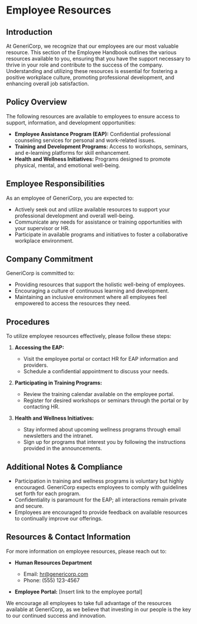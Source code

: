 # **Employee Resources**

## **Introduction**
At GeneriCorp, we recognize that our employees are our most valuable resource. This section of the Employee Handbook outlines the various resources available to you, ensuring that you have the support necessary to thrive in your role and contribute to the success of the company. Understanding and utilizing these resources is essential for fostering a positive workplace culture, promoting professional development, and enhancing overall job satisfaction.

## **Policy Overview**
The following resources are available to employees to ensure access to support, information, and development opportunities:

- **Employee Assistance Program (EAP):** Confidential professional counseling services for personal and work-related issues.
- **Training and Development Programs:** Access to workshops, seminars, and e-learning platforms for skill enhancement.
- **Health and Wellness Initiatives:** Programs designed to promote physical, mental, and emotional well-being.

## **Employee Responsibilities**
As an employee of GeneriCorp, you are expected to:

- Actively seek out and utilize available resources to support your professional development and overall well-being.
- Communicate any needs for assistance or training opportunities with your supervisor or HR.
- Participate in available programs and initiatives to foster a collaborative workplace environment.

## **Company Commitment**
GeneriCorp is committed to:

- Providing resources that support the holistic well-being of employees.
- Encouraging a culture of continuous learning and development.
- Maintaining an inclusive environment where all employees feel empowered to access the resources they need.

## **Procedures**
To utilize employee resources effectively, please follow these steps:

1. **Accessing the EAP:**
   - Visit the employee portal or contact HR for EAP information and providers.
   - Schedule a confidential appointment to discuss your needs.

2. **Participating in Training Programs:**
   - Review the training calendar available on the employee portal.
   - Register for desired workshops or seminars through the portal or by contacting HR.

3. **Health and Wellness Initiatives:**
   - Stay informed about upcoming wellness programs through email newsletters and the intranet.
   - Sign up for programs that interest you by following the instructions provided in the announcements.

## **Additional Notes & Compliance**
- Participation in training and wellness programs is voluntary but highly encouraged. GeneriCorp expects employees to comply with guidelines set forth for each program.
- Confidentiality is paramount for the EAP; all interactions remain private and secure.
- Employees are encouraged to provide feedback on available resources to continually improve our offerings.

## **Resources & Contact Information**
For more information on employee resources, please reach out to:

- **Human Resources Department**
  - Email: hr@genericorp.com
  - Phone: (555) 123-4567

- **Employee Portal:** [Insert link to the employee portal]

We encourage all employees to take full advantage of the resources available at GeneriCorp, as we believe that investing in our people is the key to our continued success and innovation.